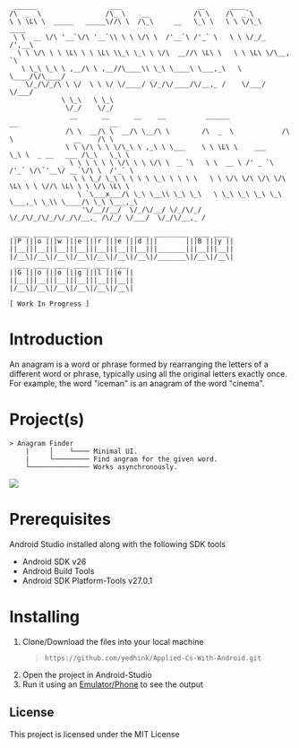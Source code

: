 ```
 ______                  ___                   __      ____
/\  _  \                /\_ \    __           /\ \    /\  _`\
\ \ \L\ \  _____   _____\//\ \  /\_\     __   \_\ \   \ \ \/\_\    ____
 \ \  __ \/\ '__`\/\ '__`\\ \ \ \/\ \  /'__`\ /'_` \   \ \ \/_/_  /',__\
  \ \ \/\ \ \ \L\ \ \ \L\ \\_\ \_\ \ \/\  __//\ \L\ \   \ \ \L\ \/\__, `\
   \ \_\ \_\ \ ,__/\ \ ,__//\____\\ \_\ \____\ \___,_\   \ \____/\/\____/
    \/_/\/_/\ \ \/  \ \ \/ \/____/ \/_/\/____/\/__,_ /    \/___/  \/___/
             \ \_\   \ \_\
              \/_/    \/_/
               __      __      __    __          ______              __                       __
              /\ \  __/\ \  __/\ \__/\ \        /\  _  \            /\ \               __    /\ \
              \ \ \/\ \ \ \/\_\ \ ,_\ \ \___    \ \ \L\ \    ___    \_\ \  _ __   ___ /\_\   \_\ \
               \ \ \ \ \ \ \/\ \ \ \/\ \  _ `\   \ \  __ \ /' _ `\  /'_` \/\`'__\/ __`\/\ \  /'_` \
                \ \ \_/ \_\ \ \ \ \ \_\ \ \ \ \   \ \ \/\ \/\ \/\ \/\ \L\ \ \ \//\ \L\ \ \ \/\ \L\ \
                 \ `\___x___/\ \_\ \__\\ \_\ \_\   \ \_\ \_\ \_\ \_\ \___,_\ \_\\ \____/\ \_\ \___,_\
                  '\/__//__/  \/_/\/__/ \/_/\/_/    \/_/\/_/\/_/\/_/\/__,_ /\/_/ \/___/  \/_/\/__,_ /
              
 ____ ____ ____ ____ ____ ____ ____ _________ ____ ____
||P |||o |||w |||e |||r |||e |||d |||       |||B |||y ||
||__|||__|||__|||__|||__|||__|||__|||_______|||__|||__||
|/__\|/__\|/__\|/__\|/__\|/__\|/__\|/_______\|/__\|/__\|
 ____ ____ ____ ____ ____ ____
||G |||o |||o |||g |||l |||e ||
||__|||__|||__|||__|||__|||__||
|/__\|/__\|/__\|/__\|/__\|/__\|

[ Work In Progress ]
```
# Introduction
An anagram is a word or phrase formed by rearranging the letters of a different word or phrase, typically using all the original letters exactly once.
For example, the word "iceman" is an anagram of the word "cinema".

# Project(s)
```
> Anagram Finder
    |     │    └──── Minimal UI.
    |     └───────── Find angram for the given word.
    └─────────────── Works asynchronously.
```  
![](https://imgur.com/8SJeIWg)

# Prerequisites  
Android Studio installed along with the following SDK tools
- Android SDK v26
- Android Build Tools
- Android SDK Platform-Tools v27.0.1  

# Installing
1) Clone/Download the files into your local machine
   > `https://github.com/yedhink/Applied-Cs-With-Android.git`
2) Open the project in Android-Studio
3) Run it using an [Emulator/Phone](https://developer.android.com/training/basics/firstapp/running-app.html) to see the output

## License  
This project is licensed under the MIT License 
